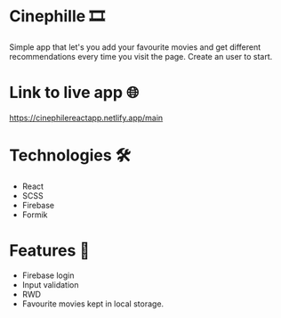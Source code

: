# Cinephille :film_strip:

Simple app that let's you add your favourite movies and get different recommendations every time you visit the page. 
Create an user to start.

# Link to live app :globe_with_meridians:

https://cinephilereactapp.netlify.app/main

# Technologies 	:hammer_and_wrench:

- React
- SCSS
- Firebase
- Formik

# Features :mega:
- Firebase login
- Input validation
- RWD
- Favourite movies kept in local storage.
